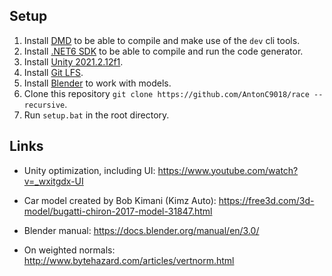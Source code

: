 

## Setup


1. Install [DMD](https://dlang.org/download.html) to be able to compile and make use of the `dev` cli tools.
2. Install [.NET6 SDK](https://dotnet.microsoft.com/en-us/download/dotnet/6.0) to be able to compile and run the code generator.
3. Install [Unity 2021.2.12f1](https://unity3d.com/unity/whats-new/2021.2.12).
4. Install [Git LFS](https://git-lfs.github.com/).
5. Install [Blender](https://www.blender.org/) to work with models.
6. Clone this repository `git clone https://github.com/AntonC9018/race --recursive`.
7. Run `setup.bat` in the root directory.


## Links

* Unity optimization, including UI: https://www.youtube.com/watch?v=_wxitgdx-UI

* Car model created by Bob Kimani (Kimz Auto): https://free3d.com/3d-model/bugatti-chiron-2017-model-31847.html

* Blender manual: https://docs.blender.org/manual/en/3.0/

* On weighted normals: http://www.bytehazard.com/articles/vertnorm.html